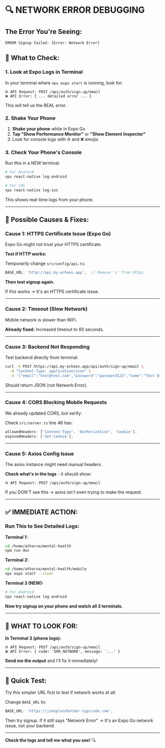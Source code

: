 # 🔍 NETWORK ERROR DEBUGGING

## The Error You're Seeing:
```
ERROR Signup failed: [Error: Network Error]
```

## 🧪 What to Check:

### **1. Look at Expo Logs in Terminal**

In your terminal where `npx expo start` is running, look for:
```
🌐 API Request: POST /api/auth/sign-up/email
❌ API Error: { ... detailed error ... }
```

This will tell us the REAL error.

### **2. Shake Your Phone**

1. **Shake your phone** while in Expo Go
2. **Tap "Show Performance Monitor"** or **"Show Element Inspector"**
3. Look for console logs with 🌐 and ❌ emojis

### **3. Check Your Phone's Console**

Run this in a NEW terminal:
```bash
# For Android
npx react-native log-android

# For iOS
npx react-native log-ios
```

This shows real-time logs from your phone.

---

## 🔧 **Possible Causes & Fixes:**

### **Cause 1: HTTPS Certificate Issue (Expo Go)**

Expo Go might not trust your HTTPS certificate.

**Test if HTTP works:**

Temporarily change `src/config/api.ts`:
```typescript
BASE_URL: 'http://api.my-echoes.app',  // Remove 's' from https
```

**Then test signup again.**

If this works → It's an HTTPS certificate issue.

---

### **Cause 2: Timeout (Slow Network)**

Mobile network is slower than WiFi.

**Already fixed:** Increased timeout to 60 seconds.

---

### **Cause 3: Backend Not Responding**

Test backend directly from terminal:
```bash
curl -X POST https://api.my-echoes.app/api/auth/sign-up/email \
  -H "Content-Type: application/json" \
  -d '{"email":"test@test.com","password":"password123","name":"Test User"}'
```

Should return JSON (not Network Error).

---

### **Cause 4: CORS Blocking Mobile Requests**

We already updated CORS, but verify:

Check `src/server.ts` line 46 has:
```typescript
allowedHeaders: ['Content-Type', 'Authorization', 'Cookie'],
exposedHeaders: ['Set-Cookie'],
```

---

### **Cause 5: Axios Config Issue**

The axios instance might need manual headers.

**Check what's in the logs** - it should show:
```
🌐 API Request: POST /api/auth/sign-up/email
```

If you DON'T see this → axios isn't even trying to make the request.

---

## ✅ **IMMEDIATE ACTION:**

### **Run This to See Detailed Logs:**

**Terminal 1:**
```bash
cd /home/atharva/mental-health
npm run dev
```

**Terminal 2:**
```bash
cd /home/atharva/mental-health/mobile
npx expo start --clear
```

**Terminal 3 (NEW):**
```bash
# For Android
npx react-native log-android
```

**Now try signup on your phone and watch all 3 terminals.**

---

## 📱 **WHAT TO LOOK FOR:**

**In Terminal 3 (phone logs):**
```
🌐 API Request: POST /api/auth/sign-up/email
❌ API Error: { code: 'ERR_NETWORK', message: '...' }
```

**Send me the output** and I'll fix it immediately!

---

## 🎯 **Quick Test:**

Try this simpler URL first to test if network works at all:

Change `BASE_URL` to:
```typescript
BASE_URL: 'https://jsonplaceholder.typicode.com',
```

Then try signup. If it still says "Network Error" → It's an Expo Go network issue, not your backend.

---

**Check the logs and tell me what you see!** 🔍
